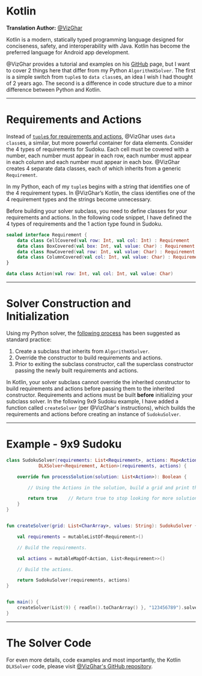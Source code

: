 # Kotlin

__Translation Author:__ [@VizGhar](https://www.codingame.com/profile/c152bee9fe8dc90ac4f6b84505b59ebb9086993)

Kotlin is a modern, statically typed programming language designed for conciseness, safety, and interoperability with Java. Kotlin has become the preferred language for Android app development.

@VizGhar provides a tutorial and examples on his [GitHub](https://github.com/VizGhar/Kotlin-DLX/tree/main) page, but I want to cover 2 things here that differ from my Python `AlgorithmXSolver`. The first is a simple switch from `tuple`s to `data class`es, an idea I wish I had thought of 2 years ago. The second is a difference in code structure due to a minor difference between Python and Kotlin.

---

# Requirements and Actions

Instead of [`tuple`s for requirements and actions](../04-your-turn/02-9x9-sudoku.md), @VizGhar uses `data class`es, a similar, but more powerful container for data elements. Consider the 4 types of requirements for Sudoku. Each cell must be covered with a number, each number must appear in each row, each number must appear in each column and each number must appear in each box. @VizGhar creates 4 separate data classes, each of which inherits from a generic `Requirement`.

In my Python, each of my `tuple`s begins with a string that identifies one of the 4 requirement types. In @VizGhar’s Kotlin, the class identifies one of the 4 requirement types and the strings become unnecessary.

Before building your solver subclass, you need to define classes for your requirements and actions. In the following code snippet, I have defined the 4 types of requirements and the 1 action type found in Sudoku.

```kotlin
sealed interface Requirement {
    data class CellCovered(val row: Int, val col: Int) : Requirement
    data class BoxCovered(val box: Int, val value: Char) : Requirement
    data class RowCovered(val row: Int, val value: Char) : Requirement
    data class ColumnCovered(val col: Int, val value: Char) : Requirement
}

data class Action(val row: Int, val col: Int, val value: Char)
```

---

# Solver Construction and Initialization

Using my Python solver, the [following process](../03-AlgorithmXSolver/02-your-solver.md) has been suggested as standard practice:

1. Create a subclass that inherits from `AlgorithmXSolver`.
1. Override the constructor to build requirements and actions.
1. Prior to exiting the subclass constructor, call the superclass constructor passing the newly built requirements and actions.

In Kotlin, your solver subclass cannot override the inherited constructor to build requirements and actions before passing them to the inherited constructor. Requirements and actions must be built __before__ initializing your subclass solver. In the following 9x9 Sudoku example, I have added a function called `createSolver` (per @VizGhar's instructions), which builds the requirements and actions before creating an instance of `SudokuSolver`.

---

# Example - 9x9 Sudoku

```kotlin
class SudokuSolver(requirements: List<Requirement>, actions: Map<Action, List<Requirement>>) : 
            DLXSolver<Requirement, Action>(requirements, actions) {

    override fun processSolution(solution: List<Action>): Boolean {

        // Using the Actions in the solution, build a grid and print the solved Sudoku.

        return true    // Return true to stop looking for more solutions.
    }
}


fun createSolver(grid: List<CharArray>, values: String): SudokuSolver {

    val requirements = mutableListOf<Requirement>()

    // Build the requirements.

    val actions = mutableMapOf<Action, List<Requirement>>()

    // Build the actions.

    return SudokuSolver(requirements, actions)
}


fun main() {
    createSolver(List(9) { readln().toCharArray() }, "123456789").solve()
}
```

---

# The Solver Code

For even more details, code examples and most importantly, the Kotlin `DLXSolver` code, please visit [@VizGhar's GitHub repository](https://github.com/VizGhar/Kotlin-DLX/tree/main).

<BR>